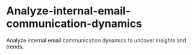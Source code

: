 # Analyze-internal-email-communication-dynamics
Analyze internal email communication dynamics to uncover insights and trends.
